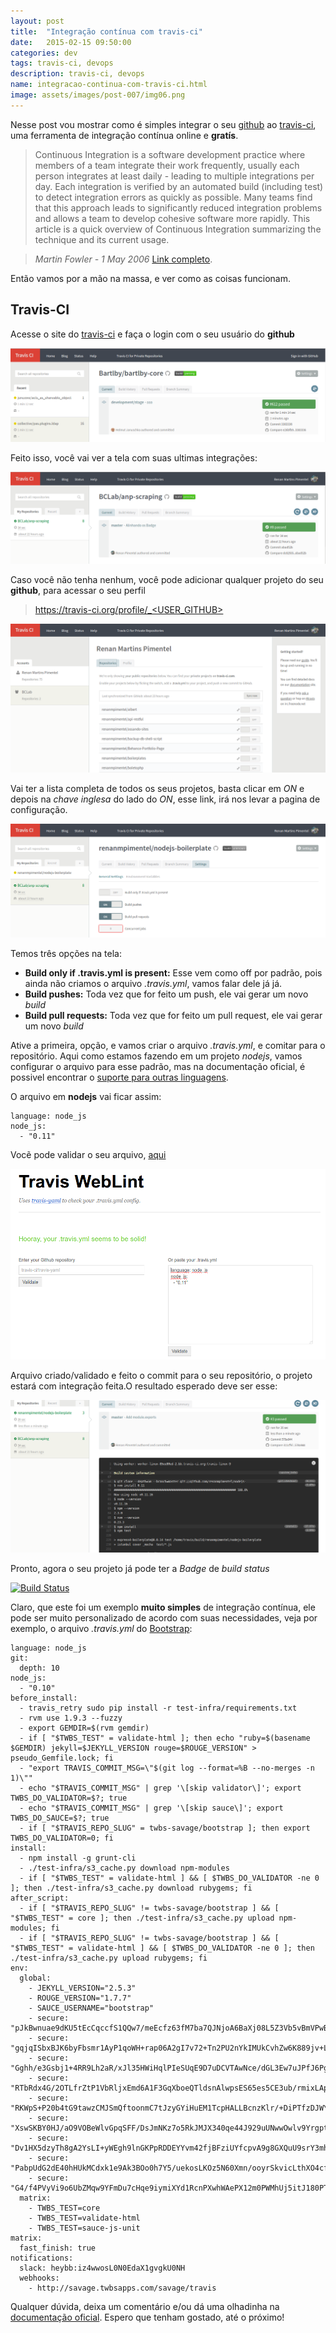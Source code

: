 ```yaml
---
layout: post
title:  "Integração contínua com travis-ci"
date:   2015-02-15 09:50:00
categories: dev
tags: travis-ci, devops
description: travis-ci, devops
name: integracao-continua-com-travis-ci.html
image: assets/images/post-007/img06.png
---
```


Nesse post vou mostrar como é simples integrar o seu [github](http://www.github.com) ao [travis-ci](https://travis-ci.org/), uma ferramenta de integração contínua online e __gratís__.

> Continuous Integration is a software development practice where members of a team integrate their work frequently, usually each person integrates at least daily - leading to multiple integrations per day. Each integration is verified by an automated build (including test) to detect integration errors as quickly as possible. Many teams find that this approach leads to significantly reduced integration problems and allows a team to develop cohesive software more rapidly. This article is a quick overview of Continuous Integration summarizing the technique and its current usage.

> _Martin Fowler - 1 May 2006_
[Link completo](http://martinfowler.com/articles/continuousIntegration.html).

Então vamos por a mão na massa, e ver como as coisas funcionam. 

## Travis-CI

Acesse o site do [travis-ci](https://travis-ci.org/) e faça o login com o seu usuário do __github__

![Travis-CI](/assets/images/post-007/img01.png "")

Feito isso, você vai ver a tela com suas ultimas integrações:

![Travis-CI](/assets/images/post-007/img02.png "")

Caso você não tenha nenhum, você pode adicionar qualquer projeto do seu __github__, para acessar o seu perfil
> https://travis-ci.org/profile/_<USER_GITHUB>

![Travis-CI](/assets/images/post-007/img03.png "")

Vai ter a lista completa de todos os seus projetos, basta clicar em _ON_ e depois na _chave inglesa_ do lado do _ON_, esse link, irá nos levar a pagina de configuração.

![Travis-CI](/assets/images/post-007/img04.png "")

Temos três opções na tela:

- __Build only if .travis.yml is present:__ Esse vem como off por padrão, pois ainda não criamos o arquivo _.travis.yml_, vamos falar dele já já.
- __Build pushes:__ Toda vez que for feito um push, ele vai gerar um novo _build_
- __Build pull requests:__ Toda vez que for feito um pull request, ele vai gerar um novo _build_

Ative a primeira, opção, e vamos criar o arquivo _.travis.yml_, e comitar para o repositório. Aqui como estamos fazendo em um projeto _nodejs_, vamos configurar o arquivo para esse padrão, mas na documentação oficial, é possivel encontrar o [suporte para outras linguagens](http://docs.travis-ci.com/user/getting-started/).

O arquivo em __nodejs__ vai ficar assim:

```
language: node_js
node_js:
  - "0.11"
```

Vocẽ pode validar o seu arquivo, [aqui](http://lint.travis-ci.org/)

![Travis-CI](/assets/images/post-007/img05.png "")

Arquivo criado/validado e feito o commit para o seu repositório, o projeto estará com integração feita.O resultado esperado deve ser esse:

![Travis-CI](/assets/images/post-007/img06.png "")

Pronto, agora o seu projeto já pode ter a _Badge_ de _build status_

[![Build Status](https://travis-ci.org/renanmpimentel/nodejs-boilerplate.svg)](https://travis-ci.org/renanmpimentel/nodejs-boilerplate)

Claro, que este foi um exemplo __muito simples__ de integração contínua, ele pode ser muito personalizado de acordo com suas necessidades, veja por exemplo, o arquivo _.travis.yml_ do [Bootstrap](http://getbootstrap.com/):

```
language: node_js
git:
  depth: 10
node_js:
  - "0.10"
before_install:
  - travis_retry sudo pip install -r test-infra/requirements.txt
  - rvm use 1.9.3 --fuzzy
  - export GEMDIR=$(rvm gemdir)
  - if [ "$TWBS_TEST" = validate-html ]; then echo "ruby=$(basename $GEMDIR) jekyll=$JEKYLL_VERSION rouge=$ROUGE_VERSION" > pseudo_Gemfile.lock; fi
  - "export TRAVIS_COMMIT_MSG=\"$(git log --format=%B --no-merges -n 1)\""
  - echo "$TRAVIS_COMMIT_MSG" | grep '\[skip validator\]'; export TWBS_DO_VALIDATOR=$?; true
  - echo "$TRAVIS_COMMIT_MSG" | grep '\[skip sauce\]'; export TWBS_DO_SAUCE=$?; true
  - if [ "$TRAVIS_REPO_SLUG" = twbs-savage/bootstrap ]; then export TWBS_DO_VALIDATOR=0; fi
install:
  - npm install -g grunt-cli
  - ./test-infra/s3_cache.py download npm-modules
  - if [ "$TWBS_TEST" = validate-html ] && [ $TWBS_DO_VALIDATOR -ne 0 ]; then ./test-infra/s3_cache.py download rubygems; fi
after_script:
  - if [ "$TRAVIS_REPO_SLUG" != twbs-savage/bootstrap ] && [ "$TWBS_TEST" = core ]; then ./test-infra/s3_cache.py upload npm-modules; fi
  - if [ "$TRAVIS_REPO_SLUG" != twbs-savage/bootstrap ] && [ "$TWBS_TEST" = validate-html ] && [ $TWBS_DO_VALIDATOR -ne 0 ]; then ./test-infra/s3_cache.py upload rubygems; fi
env:
  global:
    - JEKYLL_VERSION="2.5.3"
    - ROUGE_VERSION="1.7.7"
    - SAUCE_USERNAME="bootstrap"
    - secure: "pJkBwnuae9dKU5tEcCqccfS1QQw7/meEcfz63fM7ba7QJNjoA6BaXj08L5Z3Vb5vBmVPwBawxo5Hp0jC0r/Z/O0hGnAmz/Cz09L+cy7dSAZ9x4hvZePSja/UAusaB5ogMoO8l2b773MzgQeSmrLbExr9BWLeqEfjC2hFgdgHLaQ="
    - secure: "gqjqISbxBJK6byFbsmr1AyP1qoWH+rap06A2gI7v72+Tn2PU2nYkIMUkCvhZw6K889jv+LhQ/ybcBxDOXHpNCExCnSgB4dcnmYp+9oeNZb37jSP0rQ+Ib4OTLjzc3/FawE/fUq5kukZTC7porzc/k0qJNLAZRx3YLALmK1GIdUY="
    - secure: "Gghh/e3Gsbj1+4RR9Lh2aR/xJl35HWiHqlPIeSUqE9D7uDCVTAwNce/dGL3Ew7uJPfJ6Pgr70wD3zgu3stw0Zmzayax0hiDtGwcQCxVIER08wqGANK9C2Q7PYJkNTNtiTo6ehKWbdV4Z+/U+TEYyQfpQTDbAFYk/vVpsdjp0Lmc="
    - secure: "RTbRdx4G/2OTLfrZtP1VbRljxEmd6A1F3GqXboeQTldsnAlwpsES65es5CE3ub/rmixLApOY9ot7OPmNixFgC2Y8xOsV7lNCC62QVpmqQEDyGFFQKb3yO6/dmwQxdsCqGfzf9Np6Wh5V22QFvr50ZLKLd7Uhd9oXMDIk/z1MJ3o="
    - secure: "RKWpS+P20b4tG9tawzCMJSmQftoonmC7tJzyGYiHuEM1TcpHALLBcnzKlr/+DiPTfzDJWY4kS8pxfhK4uXOe8OHnhpMNub7LEWtFPePlZIervOJcsOydaQocTKqVVWD6OUubMeQmQ+tZmvmpjoJ1uPPEbFs9ciF7+dv3U5tLUZ0="
    - secure: "XswSKBY0HJ/aO9VOBeWlvGpqSFF/DsJmNKz7o5RkJMJX340qe44J929uUNwwOwlv9YrgptzC2W6l8bpmZQV+p6IYs99SoSA8CCaUfIJaqeU9x/UiT5vIHgqaNax+vFJwvzHLpF5v/ggFqFEKCd54gCDasePLTztHeC4oL104iaQ="
    - secure: "Dv1HX5dzyTh8gA2YsLI+yWEgh9lnGKPpRDDEYYvm42fjBFziUYfcpvA9g8GXQuU9srY3mhfsZkCDHN0x5n1gliOai5TSjmd5Hh+9UyhvNWE+D8HoUpcFXWoQXvy/if2r25m+ZWi3cqgXkkBOcal3W1ePMtU4ln18NcWyIZ0tEFo="
    - secure: "PabpUdG2dE40hHUkMCdxk1e9Ak3BOo0h7Y5/uekosLKOz5N60Xmn/ooyrSkvicLthXO4cfONFhO3/xSVRKQOxlUw4on5i0VuNK+QSqxJk0IDaRSZnTCcC8J7083K0YL+FvMdGQwcYwMY9LiwS8aS014IRkSQjsa+mjo3owP+dOU="
    - secure: "G4/f4PVyVi9o6UbZMqw9YFmDu7cHqe9iymiXYd1RcnPXwhWAePX12m0PWMhUj5itJ180PTEddVip8PNOgBdqyrDxEPKkcgAW2EElVAPIKJXVfvDW64UjQ0H7NS7XvF7iLQUJp/XfmR7NJ7tT393AQdh8SGmuQpJhgYbwIWbES/k="
  matrix:
    - TWBS_TEST=core
    - TWBS_TEST=validate-html
    - TWBS_TEST=sauce-js-unit
matrix:
  fast_finish: true
notifications:
  slack: heybb:iz4wwosL0N0EdaX1gvgkU0NH
  webhooks:
    - http://savage.twbsapps.com/savage/travis
```
Qualquer dúvida, deixa um comentário e/ou dá uma olhadinha na [documentação oficial](http://docs.travis-ci.com/). Espero que tenham gostado, até o próximo!
